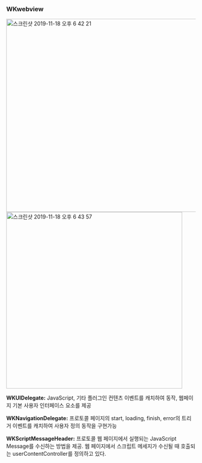 ### WKwebview

<img width="512" alt="스크린샷 2019-11-18 오후 6 42 21" src="https://user-images.githubusercontent.com/47776915/70496026-f7af8e80-1b51-11ea-976f-89a06bb04f26.png">

<img width="468" alt="스크린샷 2019-11-18 오후 6 43 57" src="https://user-images.githubusercontent.com/47776915/70496177-144bc680-1b52-11ea-9dda-bade6e23ee70.png">







**WKUIDelegate:** JavaScript, 기타 플러그인 컨텐츠 이벤트를 캐치하여 동작, 웹페이지 기본 사용자 인터페이스 요소를 제공

**WKNavigationDelegate:** 프로토콜 페이지의 start, loading, finish, error의 트리거 이벤트를 캐치하여 사용자 정의 동작을 구현가능

**WKScriptMessageHeader:** 프로토콜 웹 페이지에서 실행되는 JavaScript Message를 수신하는 방법을 제공. 웹 페이지에서 스크립트 메세지가 수신될 때 호출되는 userContentController를 정의하고 있다.

